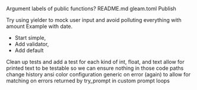 Argument labels of public functions?
README.md
gleam.toml
Publish

Try using yielder to mock user input and avoid polluting everything with amount
Example with date.
   - Start simple,
   - Add validator,
   - Add default

Clean up tests and add a test for each kind of int, float, and text
allow for printed text to be testable so we can ensure nothing in those code paths change
history
ansi color configuration
generic on error (again) to allow for matching on errors returned by try_prompt in custom prompt loops
